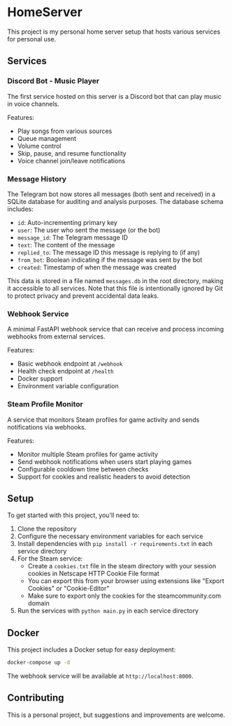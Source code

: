 # HomeServer

This project is my personal home server setup that hosts various services for personal use.

## Services

### Discord Bot - Music Player

The first service hosted on this server is a Discord bot that can play music in voice channels. 

Features:
- Play songs from various sources
- Queue management
- Volume control
- Skip, pause, and resume functionality
- Voice channel join/leave notifications

### Message History

The Telegram bot now stores all messages (both sent and received) in a SQLite database for auditing and analysis purposes. The database schema includes:
- `id`: Auto-incrementing primary key
- `user`: The user who sent the message (or the bot)
- `message_id`: The Telegram message ID
- `text`: The content of the message
- `replied_to`: The message ID this message is replying to (if any)
- `from_bot`: Boolean indicating if the message was sent by the bot
- `created`: Timestamp of when the message was created

This data is stored in a file named `messages.db` in the root directory, making it accessible to all services. Note that this file is intentionally ignored by Git to protect privacy and prevent accidental data leaks.

### Webhook Service

A minimal FastAPI webhook service that can receive and process incoming webhooks from external services.

Features:
- Basic webhook endpoint at `/webhook`
- Health check endpoint at `/health`
- Docker support
- Environment variable configuration

### Steam Profile Monitor

A service that monitors Steam profiles for game activity and sends notifications via webhooks.

Features:
- Monitor multiple Steam profiles for game activity
- Send webhook notifications when users start playing games
- Configurable cooldown time between checks
- Support for cookies and realistic headers to avoid detection

## Setup

To get started with this project, you'll need to:

1. Clone the repository
2. Configure the necessary environment variables for each service
3. Install dependencies with `pip install -r requirements.txt` in each service directory
4. For the Steam service:
   - Create a `cookies.txt` file in the steam directory with your session cookies in Netscape HTTP Cookie File format
   - You can export this from your browser using extensions like "Export Cookies" or "Cookie-Editor"
   - Make sure to export only the cookies for the steamcommunity.com domain
5. Run the services with `python main.py` in each service directory

## Docker

This project includes a Docker setup for easy deployment:

```bash
docker-compose up -d
```

The webhook service will be available at `http://localhost:8000`.

## Contributing

This is a personal project, but suggestions and improvements are welcome.